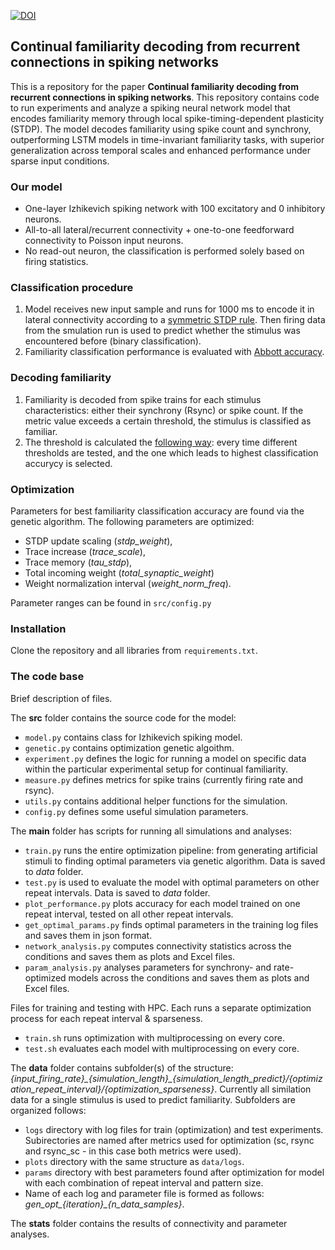 [![DOI](https://zenodo.org/badge/DOI/10.5281/zenodo.14639677.svg)](https://zenodo.org/doi/10.5281/zenodo.14639677)

## Continual familiarity decoding from recurrent connections in spiking networks
This is a repository for the paper **Continual familiarity decoding from recurrent connections in spiking networks**. 
This repository contains code to run experiments and analyze a spiking neural network model that encodes familiarity memory through local spike-timing-dependent plasticity (STDP). 
The model decodes familiarity using spike count and synchrony, outperforming LSTM models in time-invariant familiarity tasks, with superior generalization across temporal scales and enhanced performance under sparse input conditions.

### Our model
- One-layer Izhikevich spiking network with 100 excitatory and 0 inhibitory neurons.
- All-to-all lateral/recurrent connectivity + one-to-one feedforward connectivity to Poisson input neurons.
- No read-out neuron, the classification is performed solely based on firing statistics.

### Classification procedure
1) Model receives new input sample and runs for 1000 ms to encode it in lateral connectivity according to a [symmetric STDP rule](src/model.py#L65). Then firing data from the smulation run is used to predict whether the stimulus was encountered before (binary classification).
3) Familiarity classification performance is evaluated with [Abbott accuracy](src/measure.py#L19).

### Decoding familiarity
1) Familiarity is decoded from spike trains for each stimulus characteristics: either their synchrony (Rsync) or spike count. If the metric value exceeds a certain threshold, the stimulus is classified as familiar.
2) The threshold is calculated the [following way](src/experiment.py#L49): every time different thresholds are tested, and the one which leads to highest classification accurycy is selected. 

### Optimization
Parameters for best familiarity classification accuracy are found via the genetic algorithm. 
The following parameters are optimized:
- STDP update scaling (_stdp_weight_),
- Trace increase (_trace_scale_),
- Trace memory (_tau_stdp_),
- Total incoming weight (_total_synaptic_weight_)
- Weight normalization interval (_weight_norm_freq_).

Parameter ranges can be found in `src/config.py`

### Installation
Clone the repository and all libraries from `requirements.txt`.

### The code base
Brief description of files. 

The **src** folder contains the source code for the model:
- `model.py` contains class for Izhikevich spiking model.
- `genetic.py` contains optimization genetic algoithm.
- `experiment.py` defines the logic for running a model on specific data within the particular experimental setup for continual familiarity.
- `measure.py` defines metrics for spike trains (currently firing rate and rsync).
- `utils.py` contains additional helper functions for the simulation.
- `config.py` defines some useful simulation parameters.

The **main** folder has scripts for running all simulations and analyses:
- `train.py` runs the entire optimization pipeline: from generating artificial stimuli to finding optimal parameters via genetic algorithm. Data is saved to _data_ folder.
- `test.py` is used to evaluate the model with optimal parameters on other repeat intervals. Data is saved to _data_ folder.
- `plot_performance.py` plots accuracy for each model trained on one repeat interval, tested on all other repeat intervals.
- `get_optimal_params.py` finds optimal parameters in the training log files and saves them in json format.
- `network_analysis.py` computes connectivity statistics across the conditions and saves them as plots and Excel files.
- `param_analysis.py` analyses parameters for synchrony- and rate-optimized models across the conditions and saves them as plots and Excel files.

Files for training and testing with HPC. Each runs a separate optimization process for each repeat interval & sparseness.
- `train.sh` runs optimization with multiprocessing on every core.
- `test.sh` evaluates each model with multiprocessing on every core. 

The **data** folder contains subfolder(s) of the structure: 
_{input\_firing\_rate}\_{simulation\_length}\_{simulation\_length\_predict}/{optimization\_repeat\_interval}/{optimization\_sparseness}_. Currently all similation data for a single stimulus is used to predict familiarity. 
Subfolders are organized follows: 
- `logs` directory with log files for train (optimization) and test experiments. Subirectories are named after metrics used for optimization (sc, rsync and rsync_sc - in this case both metrics were used).
- `plots` directory with the same structure as `data/logs`. 
- `params` directory with best parameters found after optimization for model with each combination of repeat interval and pattern size.
- Name of each log and parameter file is formed as follows: _gen\_opt\_{iteration}\_{n\_data\_samples}_.

The **stats** folder contains the results of connectivity and parameter analyses.
